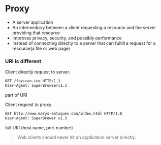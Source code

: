 # Proxy
- A server application
- An intermediary between a client requesting a resource and the server providing that resource
- Improves privacy, security, and possibly performance 
- Instead of connecting directly to a server that can fultill a request for a resource(a file or web page)

### URI is different 
Client directly request to server.
```bash
GET /favicon.ico HTTP/1.1
User-Agent: SuperBrowserv1.3
```
part of URI

Client request to proxy.
```bash
GET http://www.marys-antiques.com/index.html HTTP/1.0
User-Agent: SuperBrower v1.3
```
full URI (host name, port number)

> Web clients should never hit an application server directly.
